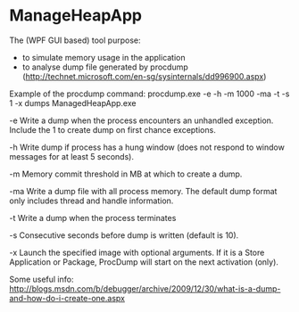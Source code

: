 ManageHeapApp
=============

The (WPF GUI based) tool purpose:
- to simulate memory usage in the application
- to analyse dump file generated by procdump (http://technet.microsoft.com/en-sg/sysinternals/dd996900.aspx)

Example of the procdump command:
procdump.exe -e -h -m 1000 -ma -t -s 1 -x dumps ManagedHeapApp.exe

-e	Write a dump when the process encounters an unhandled exception. Include the 1 to create dump on first chance exceptions.

-h	Write dump if process has a hung window (does not respond to window messages for at least 5 seconds).

-m	Memory commit threshold in MB at which to create a dump.

-ma	Write a dump file with all process memory. The default dump format only includes thread and handle information.

-t	Write a dump when the process terminates

-s	Consecutive seconds before dump is written (default is 10).

-x	Launch the specified image with optional arguments. If it is a Store Application or Package, ProcDump will start on the next activation (only).


Some useful info:
http://blogs.msdn.com/b/debugger/archive/2009/12/30/what-is-a-dump-and-how-do-i-create-one.aspx
